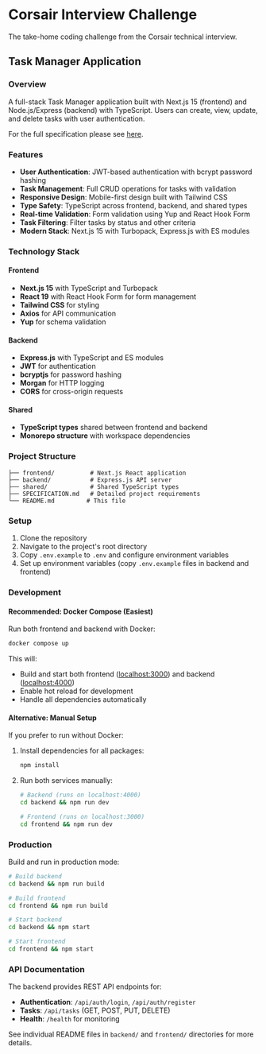 # Corsair Interview Challenge
The take-home coding challenge from the Corsair technical interview.

## Task Manager Application

### Overview
A full-stack Task Manager application built with Next.js 15 (frontend) and Node.js/Express (backend) with TypeScript. Users can create, view, update, and delete tasks with user authentication.

For the full specification please see [here](./SPECIFICATION.md).

### Features
- **User Authentication**: JWT-based authentication with bcrypt password hashing
- **Task Management**: Full CRUD operations for tasks with validation
- **Responsive Design**: Mobile-first design built with Tailwind CSS
- **Type Safety**: TypeScript across frontend, backend, and shared types
- **Real-time Validation**: Form validation using Yup and React Hook Form
- **Task Filtering**: Filter tasks by status and other criteria
- **Modern Stack**: Next.js 15 with Turbopack, Express.js with ES modules

### Technology Stack

#### Frontend
- **Next.js 15** with TypeScript and Turbopack
- **React 19** with React Hook Form for form management
- **Tailwind CSS** for styling
- **Axios** for API communication
- **Yup** for schema validation

#### Backend
- **Express.js** with TypeScript and ES modules
- **JWT** for authentication
- **bcryptjs** for password hashing
- **Morgan** for HTTP logging
- **CORS** for cross-origin requests

#### Shared
- **TypeScript types** shared between frontend and backend
- **Monorepo structure** with workspace dependencies

### Project Structure
```
├── frontend/          # Next.js React application
├── backend/           # Express.js API server
├── shared/            # Shared TypeScript types
├── SPECIFICATION.md   # Detailed project requirements
└── README.md         # This file
```

### Setup
1. Clone the repository
2. Navigate to the project's root directory
3. Copy `.env.example` to `.env` and configure environment variables
4. Set up environment variables (copy `.env.example` files in backend and frontend)

### Development

#### Recommended: Docker Compose (Easiest)
Run both frontend and backend with Docker:

```sh
docker compose up
```

This will:
- Build and start both frontend ([localhost:3000](http://localhost:3000)) and backend ([localhost:4000](http://localhost:4000))
- Enable hot reload for development
- Handle all dependencies automatically

#### Alternative: Manual Setup
If you prefer to run without Docker:

1. Install dependencies for all packages:
   ```sh
   npm install
   ```

2. Run both services manually:
   ```sh
   # Backend (runs on localhost:4000)
   cd backend && npm run dev

   # Frontend (runs on localhost:3000)
   cd frontend && npm run dev
   ```

### Production
Build and run in production mode:

```sh
# Build backend
cd backend && npm run build

# Build frontend
cd frontend && npm run build

# Start backend
cd backend && npm start

# Start frontend
cd frontend && npm start
```

### API Documentation
The backend provides REST API endpoints for:
- **Authentication**: `/api/auth/login`, `/api/auth/register`
- **Tasks**: `/api/tasks` (GET, POST, PUT, DELETE)
- **Health**: `/health` for monitoring

See individual README files in `backend/` and `frontend/` directories for more details.
